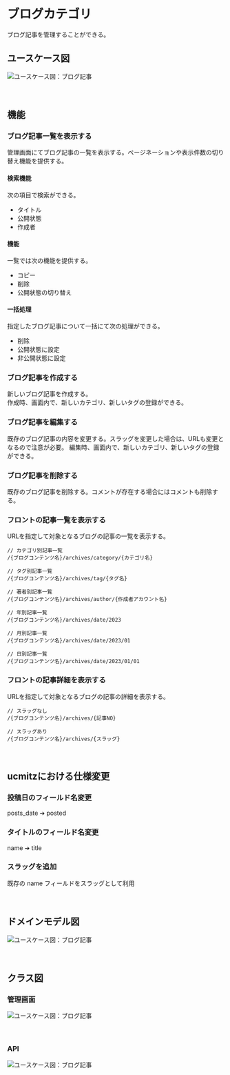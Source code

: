 # ブログカテゴリ

ブログ記事を管理することができる。

## ユースケース図
![ユースケース図：ブログ記事](../../../svg/use_case/bc-blog/blog_posts.svg)

　
## 機能
### ブログ記事一覧を表示する
管理画面にてブログ記事の一覧を表示する。ページネーションや表示件数の切り替え機能を提供する。  

#### 検索機能
次の項目で検索ができる。
- タイトル
- 公開状態
- 作成者

#### 機能
一覧では次の機能を提供する。
- コピー
- 削除
- 公開状態の切り替え

#### 一括処理
指定したブログ記事について一括にて次の処理ができる。
- 削除
- 公開状態に設定
- 非公開状態に設定

### ブログ記事を作成する
新しいブログ記事を作成する。   
作成時、画面内で、新しいカテゴリ、新しいタグの登録ができる。

### ブログ記事を編集する
既存のブログ記事の内容を変更する。スラッグを変更した場合は、URLも変更となるので注意が必要。
編集時、画面内で、新しいカテゴリ、新しいタグの登録ができる。

### ブログ記事を削除する
既存のブログ記事を削除する。コメントが存在する場合にはコメントも削除する。

### フロントの記事一覧を表示する
URLを指定して対象となるブログの記事の一覧を表示する。
```
// カテゴリ別記事一覧
/{ブログコンテンツ名}/archives/category/{カテゴリ名}

// タグ別記事一覧
/{ブログコンテンツ名}/archives/tag/{タグ名}

// 著者別記事一覧
/{ブログコンテンツ名}/archives/author/{作成者アカウント名}

// 年別記事一覧
/{ブログコンテンツ名}/archives/date/2023

// 月別記事一覧
/{ブログコンテンツ名}/archives/date/2023/01

// 日別記事一覧
/{ブログコンテンツ名}/archives/date/2023/01/01
```

### フロントの記事詳細を表示する
URLを指定して対象となるブログの記事の詳細を表示する。

```shell
// スラッグなし
/{ブログコンテンツ名}/archives/{記事NO}

// スラッグあり
/{ブログコンテンツ名}/archives/{スラッグ}
```

　
## ucmitzにおける仕様変更
### 投稿日のフィールド名変更
posts_date ➔ posted

### タイトルのフィールド名変更
name ➔ title

### スラッグを追加
既存の name フィールドをスラッグとして利用

　
## ドメインモデル図
![ユースケース図：ブログ記事](../../../svg/domain_model/bc-blog/blog_posts.svg)

　
## クラス図
### 管理画面
![ユースケース図：ブログ記事](../../../svg/class/bc-blog/manage_blog_posts.svg)

　
### API
![ユースケース図：ブログ記事](../../../svg/class/bc-blog/api_blog_posts.svg)
